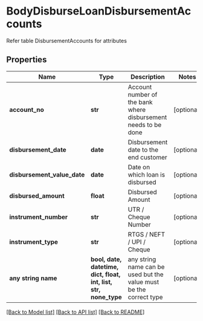 # BodyDisburseLoanDisbursementAccounts

Refer table DisbursementAccounts for attributes

## Properties
Name | Type | Description | Notes
------------ | ------------- | ------------- | -------------
**account_no** | **str** | Account number of the bank where disbursement needs to be done | [optional] 
**disbursement_date** | **date** | Disbursement date to the end customer | [optional] 
**disbursement_value_date** | **date** | Date on which loan is disbursed | [optional]
**disbursed_amount** | **float** | Disbursed Amount | [optional] 
**instrument_number** | **str** | UTR / Cheque Number | [optional] 
**instrument_type** | **str** | RTGS / NEFT / UPI / Cheque | [optional] 
**any string name** | **bool, date, datetime, dict, float, int, list, str, none_type** | any string name can be used but the value must be the correct type | [optional]

[[Back to Model list]](../README.md#documentation-for-models) [[Back to API list]](../README.md#documentation-for-api-endpoints) [[Back to README]](../README.md)


